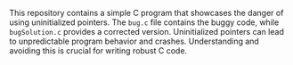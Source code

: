 This repository contains a simple C program that showcases the danger of using uninitialized pointers.  The `bug.c` file contains the buggy code, while `bugSolution.c` provides a corrected version.  Uninitialized pointers can lead to unpredictable program behavior and crashes. Understanding and avoiding this is crucial for writing robust C code.